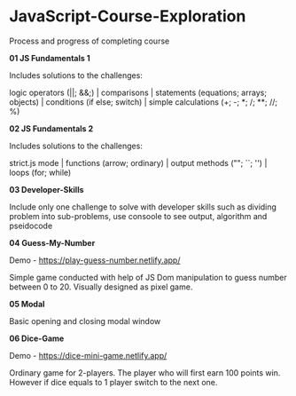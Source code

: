 # JavaScript-Course-Exploration
Process and progress of completing course

**01 JS Fundamentals 1**

Includes solutions to the challenges:

logic operators (||; &&;) | comparisons | statements (equations; arrays; objects) | conditions (if else; switch) | simple calculations (+; -; *; /; **; //; %)



**02 JS Fundamentals 2**

Includes solutions to the challenges:

strict.js mode | functions (arrow; ordinary) | output methods (""; ``; '') | loops (for; while)



**03 Developer-Skills**

Include only one challenge to solve with developer skills such as dividing problem into sub-problems, use consoole to see output, algorithm and pseidocode



**04 Guess-My-Number**

Demo - https://play-guess-number.netlify.app/

Simple game conducted with help of JS Dom manipulation to guess number between 0 to 20. Visually designed as pixel game.


**05 Modal**

Basic opening and closing modal window


**06 Dice-Game**

Demo - https://dice-mini-game.netlify.app/

Ordinary game for 2-players. The player who will first earn 100 points win. However if dice equals to 1 player switch to the next one. 
